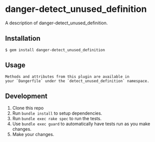 # danger-detect_unused_definition

A description of danger-detect_unused_definition.

## Installation

    $ gem install danger-detect_unused_definition

## Usage

    Methods and attributes from this plugin are available in
    your `Dangerfile` under the `detect_unused_definition` namespace.

## Development

1. Clone this repo
2. Run `bundle install` to setup dependencies.
3. Run `bundle exec rake spec` to run the tests.
4. Use `bundle exec guard` to automatically have tests run as you make changes.
5. Make your changes.
